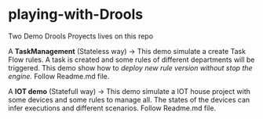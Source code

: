 # playing-with-Drools
Two Demo Drools Proyects lives on this repo

A **TaskManagement** (Stateless way) -> This demo simulate a create Task Flow rules. A task is created and some rules of different departments will be triggered. This demo show how to *deploy new rule version without stop the engine.* Follow Readme.md file.

A **IOT demo** (Statefull way) -> This demo simulate a IOT house project with some devices and some rules to manage all. The states of the devices can infer executions and different scenarios. Follow Readme.md file.
